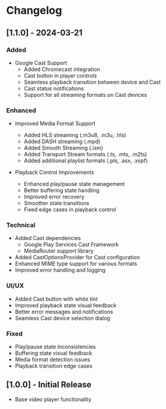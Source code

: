# Changelog

## [1.1.0] - 2024-03-21

### Added
- Google Cast Support
  - Added Chromecast integration
  - Cast button in player controls
  - Seamless playback transition between device and Cast
  - Cast status notifications
  - Support for all streaming formats on Cast devices

### Enhanced
- Improved Media Format Support
  - Added HLS streaming (.m3u8, .m3u, .hls)
  - Added DASH streaming (.mpd)
  - Added Smooth Streaming (.ism)
  - Added Transport Stream formats (.ts, .mts, .m2ts)
  - Added additional playlist formats (.pls, .asx, .xspf)

- Playback Control Improvements
  - Enhanced play/pause state management
  - Better buffering state handling
  - Improved error recovery
  - Smoother state transitions
  - Fixed edge cases in playback control

### Technical
- Added Cast dependencies
  - Google Play Services Cast Framework
  - MediaRouter support library
- Added CastOptionsProvider for Cast configuration
- Enhanced MIME type support for various formats
- Improved error handling and logging

### UI/UX
- Added Cast button with white tint
- Improved playback state visual feedback
- Better error messages and notifications
- Seamless Cast device selection dialog

### Fixed
- Play/pause state inconsistencies
- Buffering state visual feedback
- Media format detection issues
- Playback transition edge cases

## [1.0.0] - Initial Release
- Base video player functionality 